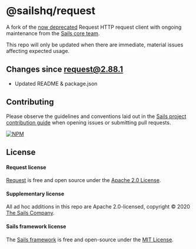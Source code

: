 # @sailshq/request

A fork of the [now deprecated](https://github.com/request/request/issues/3142) Request HTTP request client with ongoing maintenance from the [Sails core team](http://sailsjs.com/about).

This repo will only be updated when there are immediate, material issues affecting expected usage.


## Changes since request@2.88.1

- Updated README & package.json


## Contributing

Please observe the guidelines and conventions laid out in the [Sails project contribution guide](http://sailsjs.com/documentation/contributing) when opening issues or submitting pull requests.

[![NPM](https://nodei.co/npm/@sailshq/request.png)](http://npmjs.com/package/@sailshq/request)

## License

#### Request license

[Request](https://github.com/request/request) is free and open source under the [Apache 2.0 License](https://github.com/request/request/blob/master/LICENSE).

#### Supplementary license

All ad hoc additions in this repo are Apache 2.0-licensed, copyright &copy; 2020 [The Sails Company](http://sailsjs.com/about).

#### Sails framework license

The [Sails framework](http://sailsjs.com) is free and open-source under the [MIT License](http://sailsjs.com/license).
